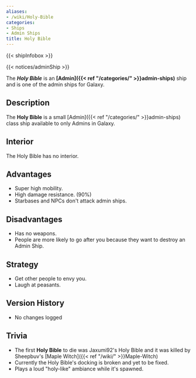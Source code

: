 ```yaml
---
aliases:
- /wiki/Holy-Bible
categories:
- Ships
- Admin Ships
title: Holy Bible
---  
```


{{< shipInfobox >}}   

{{< notices/adminShip >}} 

The **_Holy Bible_** is an **[Admin]({{< ref "/categories/" >}}admin-ships)** ship and is one of the admin ships for Galaxy.

## Description

The **Holy Bible** is a small [Admin]({{< ref "/categories/" >}}admin-ships) class ship available to only Admins in Galaxy.

## Interior

The Holy Bible has no interior.

## Advantages

- Super high mobility.
- High damage resistance. (90%)
- Starbases and NPCs don't attack admin ships.

## Disadvantages 

- Has no weapons.
- People are more likely to go after you because they want to destroy an Admin Ship.

## Strategy

- Get other people to envy you.
- Laugh at peasants.

## Version History 

- No changes logged

## Trivia

- The first **Holy Bible** to die was Jaxumi92's Holy Bible and it was killed by Sheepbuv's [Maple Witch]({{< ref "/wiki/" >}}Maple-Witch)
- Currently the Holy Bible's docking is broken and yet to be fixed.
- Plays a loud "holy-like" ambiance while it's spawned.